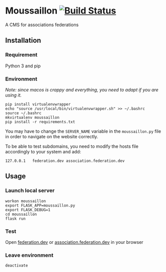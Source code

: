 # Moussaillon [![Build Status](https://travis-ci.org/Moussaillons/Moussaillon.svg?branch=master)](https://travis-ci.org/Moussaillons/Moussaillon)
A CMS for associations federations

## Installation
### Requirement
Python 3 and pip

### Environment

_Note: since macos is crappy and everything, you need to adapt if you are using it._

```
pip install virtualenvwrapper
echo "source /usr/local/bin/virtualenvwrapper.sh" >> ~/.bashrc
source ~/.bashrc
mkvirtualenv moussaillon
pip install -r requirements.txt
```
You may have to change the `SERVER_NAME` variable in the `moussaillon.py` file in order to navigate on the website correctly.

To be able to test subdomains, you need to modify the hosts file accordingly to your system and add:

```
127.0.0.1   federation.dev association.federation.dev
```

## Usage
### Launch local server
```
workon moussaillon
export FLASK_APP=moussaillon.py
export FLASK_DEBUG=1
cd moussaillon
flask run
```

### Test
Open [federation.dev](http://federation.dev:5000) or [association.federation.dev](http://association.federation.dev:5000) in your browser

### Leave environment
```
deactivate
```
